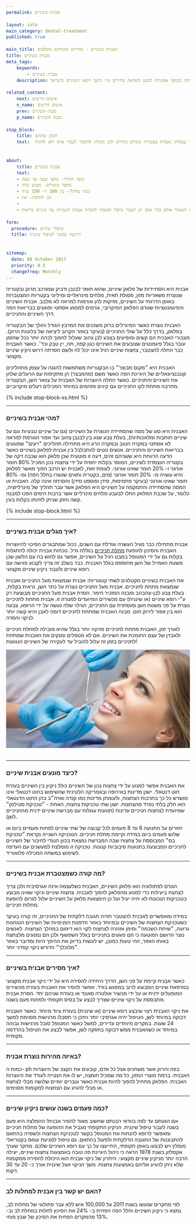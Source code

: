 ```yaml
---
permalink: אבנית-בשיניים

layout: info
main_category: dental-treatment
published: true

main_title: אבנית בשיניים - מחירים ומומחים מומלצים!
title: אבנית בשיניים
meta_tags:
    keywords:
        - אבנית בשיניים
    description: אבנית בשיניים - מהי אבנית וכיצד מאתרים אותה? איך מונעים את התופעה, כיצד מסירים אבנית? וגם מומחים מומלצים, מבצעים והנחות ובנוסף אפשרות לבצע השוואת מחירים ע״י מיטב רופאי השיניים בישראל.

related_content:
    next: איטום-חריצים
    n_name: איטום חריצים
    prev: מבנה-השיניים
    p_name: מבנה השיניים

stop_block: 
    title: חשוב שתדעו
    text:  חשוב מאוד להסיר אבנית! ההמלצה היא לעבור טיפול שיננית לפחות פעם בשנה. ניקוי אבנית מגביל את ההופעה של מחלות חניכיים ושומר על שיניים בריאות. מדובר בטיפול קצר שעלותו נאמדת בעשרות שקלים בודדים ולכן מומלץ להקפיד לעבור אותו ולא להזניח.        


about:
    title: אבנית בשיניים
    text: 
    - משך ההליך- כחצי שעה עד שעה
    - מספר טיפולים- מפגש בודד
    - כמה עולה?- בין 100 ל- 150 ש״ח
    - זמן החלמה- אין
    - 
    - אבנית ניתן למנוע על ידי צחצוח נכון של השיניים כולל ניקיון בין השיניים בעזרת חוט דנטאלי אולם בכל אופן יש לעבור טיפול תקופתי להסרת אבנית לשמירה על שיניים בריאות.

form:
  procedure: טיפולי שיניים
  title: הרשמו עכשיו לטיפול שיננית

  
sitemap: 
  date: 08 October 2017
  priority: 0.5
  changefreq: Monthly
---
```

אבנית היא הסתיידות של פלאק שיניים, שהוא חומר לבנבן ודביק שמורכב מרוק ובקטריה שנוצרת משאריות מזון, פסולת תאית, מלחים מינראליים ומיליוני בקטריות המצטברות באופן הדרגתי על השיניים, מזיקות להן וגורמות למראה לא מלבב. אבנית השיניים והפיגמנטציות שגורם הפלאק המיקרובי, גורמים למפגע אסתטי ופוגעים בבריאות הפה דרך השיניים והחניכיים. 

האבנית נוצרת כאשר המינרלים ברוק משכנים את המרבץ הגודל והולך של הבקטריה בפלאק, בדרך כלל על שולי החניכיים (בעיקר באזור הקרוב ליציאה של בלוטות הרוק). מצבורי האבנית הם קשים ומופיעים בצבע לבן צהוב שעלול להפוך לכהה יותר ככל שהזמן עובר בגלל פיגמנטים שצובעים את השיניים כגון קפה, תה, יין טבק וכד׳. כאשר האבנית כבר החלה להצטבר, צחצוח שיניים רגיל אינו יכול לה ולשם הסרתה דרוש ניקיון שיניים מקצועי. 

האבנית היא ״מקום מבוצר״ בו הבקטריות משתמשות להגנה על עצמן מתהליכים קונבנציונאליים של היגיינת הפה כאשר משם (מהמבצר) הן מתקיפות עם הרעלים שלהן את השיניים והחניכיים. כאשר החלה היווצרות של האבנית על צוואר השן, הבקטריה מתרבה מתחת לקו החניכיים עם קינים מזהמים במיוחד המכילים רעלים מיקרוביים. 

 {% include stop-block-xs.html %}  

- - - - - -

###  מהי אבנית בשיניים?

האבנית היא סוג של מסה שהסתיידה הנוצרת על השיניים (גם על שיניים טבעיות וגם על שיניים תותבות ומלאכותיות), בעלת צבע שנע בין לבנבן צהוב ועד אפור הגורמת למראה לא אסתטי במקרה הטוב ובמקרה הרע היא מתחילה תהליכים ״רעים״ שפוגעים בבריאות השיניים והחניכיים. אנשים נוטים להתבלבל בין אבנית לפלאק בשיניים כאשר הדעה הרווחת היא ששניהם זהים, דעה זו מוטעית שכן פלאק הוא שכבה דקה של בקטריה הנצמדת לשיניים, המוסר בקלות יחסית על ידי צחצוח נכון המכיל 80% חומר אורגני ו- 20% חומר שאינו אורגני. לעומת זאת, לאבנית יש הרכב הפוך מאשר לפלאק והיא עשויה מ- 20%  חומר אורגני (מים, בקטריה ותאים שנשרו בחלל הפה) ומ- 80% חומר שאינו אורגני (בעיקר פחמימות, סידן ופוספט סידן) והסרתה אינה קלה. האבנית או המסה שהסתיידה והתמקמה על השיניים היא הפלאק אשר עבר תהליך של מינרליזציה, כלומר, על שכבת הפלאק החלו לבעבע מלחים מינרליים אשר ברבות הימים הפכו למבנה קשה וחזק שניתן לזהותו בקלות בעין.

 {% include stop-block.html %}  

- - - - - -

###  איך מגלים אבנית בשיניים?

אבנית מתחילה כבר מגיל העשרה וגודלת עם השנים, ככול שמתבגרים הסיכוי להיווצרות האבנית והסיכון להופעת [מחלת חניכיים](/מחלת-חניכיים)  בגללה גדל. נוכחות אבנית יכולה להתגלות בקלות גם על ידי המטופל במבט רגיל על השיניים, אפשר גם לחוש בה עם הלשון שכן משטח האמייל של השן מחוספס בגלל האבנית. כבר בשלב זה צריך לקבוע פגישה עם רופא שיניים ולעבור ניקיון שיניים מקצועי. 

את האבנית בשיניים מקטלגים לשתי קטגוריות: אבנית שנמצאת מעל החניכיים ואבנית שנמצאת מתחת לחניכיים. אבנית מעל החניכיים נוצרת על כתר השן, נראית בקלות, בעלת צבע לבן-צהבהב ומבנה המזכיר חימר. הסרת אבנית מעל החניכיים מבוצעת רק ע״י רופא שיניים (או שיננית) עם מכשירים המיועדים למטרה זו. אבנית מתחת לחניכיים נוצרת על פני משטח השן ומוסתרת עם החניכיים, הגילוי שלה נעשה על ידי הרופא, צבעה הוא בין אפור לירוק חום. מבנה האבנית שמתחת לחניכיים דומה לאבן והיא קשה יותר לניקוי והסרה. 

לאורך זמן, האבנית מתחת לחניכיים מזיקה יותר בגלל שהיא מובילה למחלת חניכיים ולאבדן של עצם התומכת את השיניים. אם לא מטפלים ומנקים את האבנית שמתחת לחניכיים בזמן זה עלול להוביל עד לעקירה של השיניים הנגועות!


 ![{{ page.title }}](/images/articles/dental-treatment.jpg)  

- - - - - -

###  כיצד מונעים אבנית שיניים?

את האבנית אפשר למנוע על ידי צחצוח נכון של השיניים כולל ניקיון בין השיניים בעזרת חוט דנטאלי. ישנן מדינות באירופה ובאמריקה הלטינית שהשימוש בחוט דנטאלי אינו מושרש כל כך בתרבות הצחצוח, ולעומתן מדינות כמו קנדה וארה״ב בהן החוט הדנטאלי הוא חלק בלתי נפרד מהצחצוח. ישנן שתי טכניקות צחצוח, האחת - ״טכניקת סטילמן״ שמיועדת לצחצוח חניכיים עדינות (תנועות עגולות עם מברשת שיניים ידנית מהחניכיים לשן). 

חוזרים על התנועה 6 עד 8 פעמים לכל קבוצה של שתי שיניים לפחות פעמיים ביום או שלוש פעמים ביום במידה וקיימת מחלת חניכיים. הטכניקה השנייה נקראת ״טכניקת בס״ המבוססת על צחצוח שבה המברשת נמצאת בכוון הנגדי לחיבור של השיניים לחניכיים המבוצעת בתנועות סיבוביות קטנות. טכניקה זו מומלצת למעשנים עם העדפה לשימוש במשחה המכילה פלואוריד.
- - - - - -

###  מה קורה כשמצטברת אבנית בשיניים?

הגורם לפתולוגיה הוא פלאק השיניים, האבנית כשלעצמה אינה אגרסיבית ולכן צריך לצחצח ביעילות כדי למנוע מהפלאק להפוך לאבנית. צחצוח שיניים וניקוי שאינו מבוצע בטכניקות הנכונות לא יהיה יעיל ועל כן הימצאות פלאק על השיניים עלול לגרום להופעת מחלות חניכיים. 

במידה ומאפשרים לאבנית להצטבר תהיה תגובה דלקתית של החניכיים, זה קורה בעיקר כשטכניקת הצחצוח של השיניים ובמיוחד באזור הדפנות הפנימיות של השיניים הטוחנות גרועה, ״שיחת השכמה״ וסימן אזהרה לצחצוח לקוי הוא דימום במהלך הצחצוח. לאנשים נוצר הרושם המוטעה כי הם פוגעים בחניכיים בגלל השפשוף ולכן הם נמנעים מלצחצח באותו האזור, זוהי טעות כמובן, יש לעשות בדיוק את ההיפך היות ומדובר באזור ״מלוכלך״ הדורש ניקוי קפדני יותר.
- - - - - -

###  איך מסירים אבנית בשיניים?

כאשר אבנית קיימת על פני השן, הדרך היחידה להסירה היא על ידי ניקוי אבנית מקצועי במרפאת שיניים המבוצע לרוב במפגש בודד. אפשר להסיר את האבנית בעזרת מכשירים המופעלים ידנית או על ידי מכשיר אולטרה סאונד או בעזרת שניהם יחד. הסרת אבנית מתבססת על ניקוי שיניים שצריך לבצע על בסיס תקופתי ולפחות פעם בשנה. 

את ניקוי האבנית רצוי שיבצע רופא שיניים (או שיננית) בעזרת ציוד מיוחד. כאשר האבנית דבוקה במיוחד לשן, הטיפול יהיה אגרסיבי יותר ויתכן כי תסבלו מרגישות מסוימת למשך 24 שעות. במקרים מיוחדים ונדירים, למשל כאשר המטופל סובל מרגישות גבוהה במיוחד או כשהאבנית ממש דבוקה בחוזקה לשן, אפשר לבצע את הטיפול בהרדמה מקומית.
- - - - - -

###  באיזה מהירות נוצרת אבנית?

כמות ה- ph בפה והרוק אשר משתנים אצל כל אדם, קובעים את הקצב של היווצרות האבנית. ברמת מוצרי המזון, כל מה שמכיל חומצה, יש לו את הנטייה לעודד את היווצרות האבנית. הפלאק מתחיל להפוך להיות אבנית כאשר עוברים יומיים שלושה מבלי לצחצח או מבלי להגיע עם הצחצוח למקומות מסוימים.
- - - - - -

###  כמה פעמים בשנה עושים ניקיון שיניים?

אם הגעתם עד לפה בוודאי הבנתם שחשוב מאוד להסיר אבנית! ההמלצה היא פעם בשנה לעבור טיפול שיננית. הניקיון התקופתי מגביל את ההופעה של מחלות חניכיים ומאפשר לרופא להנחות את המטופל בקשר לטכניקת הצחצוח ולשפרה בהתאם להתבוננות של התגובה הדלקתית ולפעול בהתאם. גם טיפול למניעת עומס בקטריאלי מומלץ ויש לבצעו באופן תקופתי, התייעצו על כך עם רופא השיניים שלכם. מחקר שערך אקסלזון בשנת 1978 הראה כי ניהול היגיינת פה טובה באמצעות צחצוח שיניים, יעילה הרבה יותר מניקיון שיניים מקצועי. היתרון של ניקוי אבנית הוא היכולת להסירה ממקומות שלא ניתן להגיע אליהם באמצעות צחצוח. משך הניקוי אצל שיננית אורך כ- 20 עד 30 דקות.
- - - - - -

###  האם יש קשר בין אבנית למחלות לב?

לפי מחקרים שנעשו בשנת 2011 על 100,000 איש ללא עבר פתולוגי של מחלות לב, נמצא כי ניקיון השיניים וחלל הפה הפחית ב- 24% את הסיכון לחלות במחלת לב וב- 13% מהמקרים הפחית את הסיכון של שבץ מוחי.